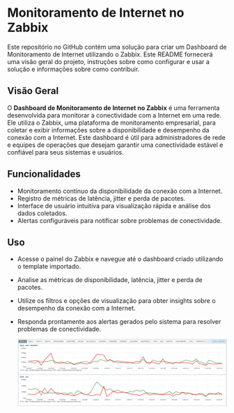 # Monitoramento de Internet no Zabbix

Este repositório no GitHub contém uma solução para criar um Dashboard de Monitoramento de Internet utilizando o Zabbix. Este README fornecerá uma visão geral do projeto, instruções sobre como configurar e usar a solução e informações sobre como contribuir.

## Visão Geral

O **Dashboard de Monitoramento de Internet no Zabbix** é uma ferramenta desenvolvida para monitorar a conectividade com a Internet em uma rede. Ele utiliza o Zabbix, uma plataforma de monitoramento empresarial, para coletar e exibir informações sobre a disponibilidade e desempenho da conexão com a Internet. Este dashboard é útil para administradores de rede e equipes de operações que desejam garantir uma conectividade estável e confiável para seus sistemas e usuários.

## Funcionalidades

- Monitoramento contínuo da disponibilidade da conexão com a Internet.
- Registro de métricas de latência, jitter e perda de pacotes.
- Interface de usuário intuitiva para visualização rápida e análise dos dados coletados.
- Alertas configuráveis para notificar sobre problemas de conectividade.

## Uso

- Acesse o painel do Zabbix e navegue até o dashboard criado utilizando o template importado.
- Analise as métricas de disponibilidade, latência, jitter e perda de pacotes.
- Utilize os filtros e opções de visualização para obter insights sobre o desempenho da conexão com a Internet.
- Responda prontamente aos alertas gerados pelo sistema para resolver problemas de conectividade.


  ![Dashboards Links de Internet](img/dashboard-link.png)


